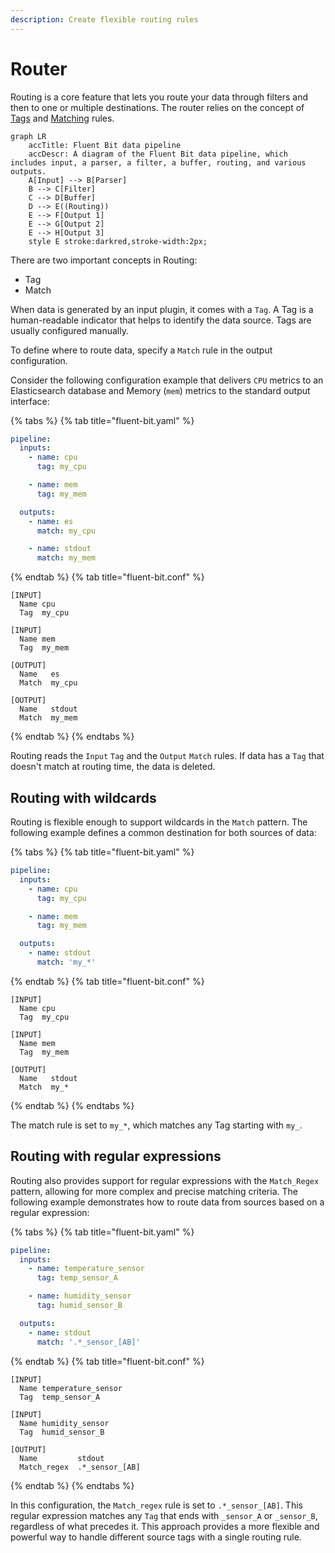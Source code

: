```yaml
---
description: Create flexible routing rules
---
```


# Router

Routing is a core feature that lets you route your data through filters and then to one or multiple destinations. The router relies on the concept of [Tags](../concepts/key-concepts.md) and [Matching](../key-concepts.md) rules.

```mermaid
graph LR
    accTitle: Fluent Bit data pipeline
    accDescr: A diagram of the Fluent Bit data pipeline, which includes input, a parser, a filter, a buffer, routing, and various outputs.
    A[Input] --> B[Parser]
    B --> C[Filter]
    C --> D[Buffer]
    D --> E((Routing))
    E --> F[Output 1]
    E --> G[Output 2]
    E --> H[Output 3]
    style E stroke:darkred,stroke-width:2px;
```

There are two important concepts in Routing:

- Tag
- Match

When data is generated by an input plugin, it comes with a `Tag`. A Tag is a human-readable indicator that helps to identify the data source. Tags are usually configured manually.

To define where to route data, specify a `Match` rule in the output configuration.

Consider the following configuration example that delivers `CPU` metrics to an Elasticsearch database and Memory (`mem`) metrics to the standard output interface:

{% tabs %}
{% tab title="fluent-bit.yaml" %}

```yaml
pipeline:
  inputs:
    - name: cpu
      tag: my_cpu

    - name: mem
      tag: my_mem

  outputs:
    - name: es
      match: my_cpu

    - name: stdout
      match: my_mem
```

{% endtab %}
{% tab title="fluent-bit.conf" %}

```text
[INPUT]
  Name cpu
  Tag  my_cpu

[INPUT]
  Name mem
  Tag  my_mem

[OUTPUT]
  Name   es
  Match  my_cpu

[OUTPUT]
  Name   stdout
  Match  my_mem
```

{% endtab %}
{% endtabs %}

Routing reads the `Input` `Tag` and the `Output` `Match` rules. If data has a `Tag` that doesn't match at routing time, the data is deleted.

## Routing with wildcards

Routing is flexible enough to support wildcards in the `Match` pattern. The following example defines a common destination for both sources of data:

{% tabs %}
{% tab title="fluent-bit.yaml" %}

```yaml
pipeline:
  inputs:
    - name: cpu
      tag: my_cpu

    - name: mem
      tag: my_mem

  outputs:
    - name: stdout
      match: 'my_*'
```

{% endtab %}
{% tab title="fluent-bit.conf" %}

```text
[INPUT]
  Name cpu
  Tag  my_cpu

[INPUT]
  Name mem
  Tag  my_mem

[OUTPUT]
  Name   stdout
  Match  my_*
```

{% endtab %}
{% endtabs %}

The match rule is set to `my_*`, which matches any Tag starting with `my_`.

## Routing with regular expressions

Routing also provides support for regular expressions with the `Match_Regex` pattern, allowing for more complex and precise matching criteria. The following example demonstrates how to route data from sources based on a regular expression:

{% tabs %}
{% tab title="fluent-bit.yaml" %}

```yaml
pipeline:
  inputs:
    - name: temperature_sensor
      tag: temp_sensor_A

    - name: humidity_sensor
      tag: humid_sensor_B

  outputs:
    - name: stdout
      match: '.*_sensor_[AB]'
```

{% endtab %}
{% tab title="fluent-bit.conf" %}

```text
[INPUT]
  Name temperature_sensor
  Tag  temp_sensor_A

[INPUT]
  Name humidity_sensor
  Tag  humid_sensor_B

[OUTPUT]
  Name         stdout
  Match_regex  .*_sensor_[AB]
```

{% endtab %}
{% endtabs %}

In this configuration, the `Match_regex` rule is set to `.*_sensor_[AB]`. This regular expression matches any `Tag` that ends with `_sensor_A` or `_sensor_B`, regardless of what precedes it. This approach provides a more flexible and powerful way to handle different source tags with a single routing rule.
